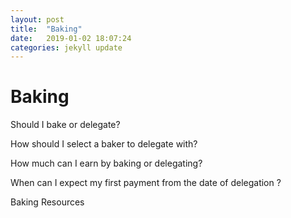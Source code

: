 ```yaml
---
layout: post
title:  "Baking"
date:   2019-01-02 18:07:24
categories: jekyll update
---
```

# Baking

Should I bake or delegate?

How should I select a baker to delegate with? 

How much can I earn by baking or delegating? 

When can I expect my first payment from the date of delegation ?

Baking Resources